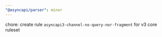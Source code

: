 ```yaml
---
"@asyncapi/parser": minor
---
```


chore: create rule `asyncapi3-channel-no-query-nor-fragment` for v3 core ruleset
